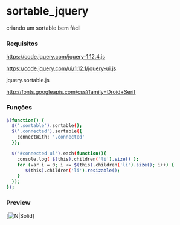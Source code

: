 # sortable_jquery
criando um sortable bem fácil

### Requisitos

https://code.jquery.com/jquery-1.12.4.js

https://code.jquery.com/ui/1.12.1/jquery-ui.js

jquery.sortable.js

http://fonts.googleapis.com/css?family=Droid+Serif

### Funções

```sh
$(function() {
  $('.sortable').sortable();      
  $('.connected').sortable({      
    connectWith: '.connected'        
  });

  $('#connected ul').each(function(){      
    console.log( $(this).children('li').size() );        
    for (var i = 0; i <= $(this).children('li').size(); i++) {        
       $(this).children('li').resizable();           
    }        
  });
});
```

### Preview
[![N|Solid](https://s27.postimg.org/pnj8esj77/sortable.png)]
